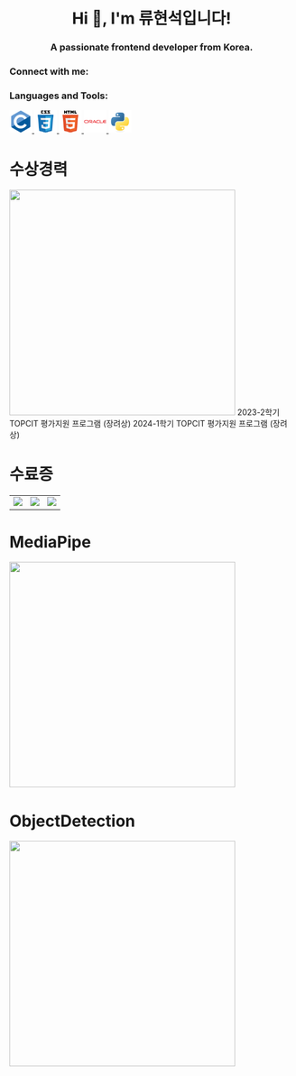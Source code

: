 <h1 align="center">Hi 👋, I'm 류현석입니다!</h1>
<h3 align="center">A passionate frontend developer from Korea.</h3>

<h3 align="left">Connect with me:</h3>
<p align="left">
</p>

<h3 align="left">Languages and Tools:</h3>
<p align="left"> <a href="https://www.cprogramming.com/" target="_blank" rel="noreferrer"> <img src="https://raw.githubusercontent.com/devicons/devicon/master/icons/c/c-original.svg" alt="c" width="40" height="40"/> </a> <a href="https://www.w3schools.com/css/" target="_blank" rel="noreferrer"> <img src="https://raw.githubusercontent.com/devicons/devicon/master/icons/css3/css3-original-wordmark.svg" alt="css3" width="40" height="40"/> </a> <a href="https://www.w3.org/html/" target="_blank" rel="noreferrer"> <img src="https://raw.githubusercontent.com/devicons/devicon/master/icons/html5/html5-original-wordmark.svg" alt="html5" width="40" height="40"/> </a> <a href="https://www.oracle.com/" target="_blank" rel="noreferrer"> <img src="https://raw.githubusercontent.com/devicons/devicon/master/icons/oracle/oracle-original.svg" alt="oracle" width="40" height="40"/> </a> <a href="https://www.python.org" target="_blank" rel="noreferrer"> <img src="https://raw.githubusercontent.com/devicons/devicon/master/icons/python/python-original.svg" alt="python" width="40" height="40"/> </a> </p>

# 수상경력
<img src="https://github.com/user-attachments/assets/97e35adf-f4c4-4aca-88a1-29de2892c7c1" width="400" height="400">
2023-2학기 TOPCIT 평가지원 프로그램 (장려상)
2024-1학기 TOPCIT 평가지원 프로그램 (장려상)

# 수료증
<table>
  <tr>
    <td><img src="https://github.com/user-attachments/assets/7004de39-3178-4ac8-a060-d5ac74beaf61" width="350"></td>
    <td><img src="https://github.com/user-attachments/assets/fdf958c6-5979-4517-a0cc-a6975768311e" width="350"></td>
    <td><img src="https://github.com/user-attachments/assets/7a72b882-73ca-439a-a153-3ac6708fbff0" width="350"></td>
  </tr>
</table>

# MediaPipe
<img src="https://github.com/user-attachments/assets/42703fc5-1bfe-464a-8c81-281ca16001f0" width="400" height="400">

# ObjectDetection
<img src="https://github.com/user-attachments/assets/9a351fa9-f4df-4d5c-bcff-2e2d25b2a326" width="400" height="400">
